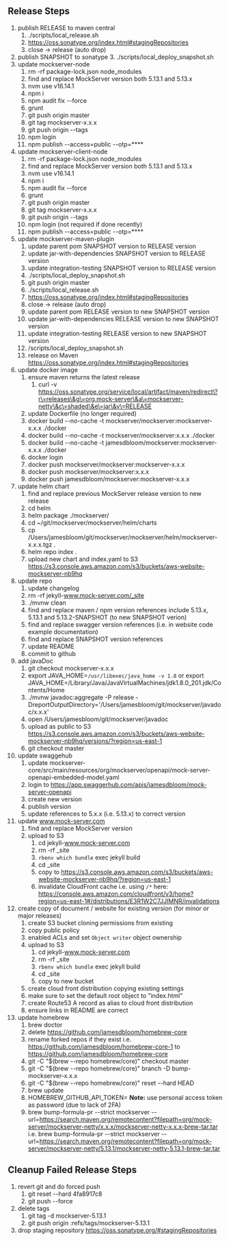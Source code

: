 ## Release Steps

1. publish RELEASE to maven central
    1. ./scripts/local_release.sh
    2. https://oss.sonatype.org/index.html#stagingRepositories
    3. close -> release (auto drop)
2. publish SNAPSHOT to sonatype
    3. ./scripts/local_deploy_snapshot.sh
3. update mockserver-node
    1. rm -rf package-lock.json node_modules
    2. find and replace MockServer version both 5.13.1 and 5.13.x
    3. nvm use v16.14.1
    4. npm i
    5. npm audit fix --force
    6. grunt
    7. git push origin master
    8. git tag mockserver-x.x.x
    9. git push origin --tags
    10. npm login
    11. npm publish --access=public --otp=****
4. update mockserver-client-node
    1. rm -rf package-lock.json node_modules
    2. find and replace MockServer version both 5.13.1 and 5.13.x
    3. nvm use v16.14.1
    4. npm i
    5. npm audit fix --force
    6. grunt
    7. git push origin master
    8. git tag mockserver-x.x.x
    9. git push origin --tags
    10. npm login (not required if done recently)
    11. npm publish --access=public --otp=****
5. update mockserver-maven-plugin
    1. update parent pom SNAPSHOT version to RELEASE version
    2. update jar-with-dependencies SNAPSHOT version to RELEASE version
    3. update integration-testing SNAPSHOT version to RELEASE version
    4. ./scripts/local_deploy_snapshot.sh
    5. git push origin master
    6. ./scripts/local_release.sh
    7. https://oss.sonatype.org/index.html#stagingRepositories
    8. close -> release (auto drop)
    9. update parent pom RELEASE version to new SNAPSHOT version
    10. update jar-with-dependencies RELEASE version to new SNAPSHOT version
    11. update integration-testing RELEASE version to new SNAPSHOT version
    12. /scripts/local_deploy_snapshot.sh
    13. release on Maven https://oss.sonatype.org/index.html#stagingRepositories
6. update docker image
    1. ensure maven returns the latest release
        1. curl -v https://oss.sonatype.org/service/local/artifact/maven/redirect\?r\=releases\&g\=org.mock-server\&a\=mockserver-netty\&c\=shaded\&e\=jar\&v\=RELEASE
    2. update Dockerfile (no longer required)
    3. docker build --no-cache -t mockserver/mockserver:mockserver-x.x.x ./docker
    4. docker build --no-cache -t mockserver/mockserver:x.x.x ./docker
    5. docker build --no-cache -t jamesdbloom/mockserver:mockserver-x.x.x ./docker
    6. docker login
    7. docker push mockserver/mockserver:mockserver-x.x.x
    8. docker push mockserver/mockserver:x.x.x
    9. docker push jamesdbloom/mockserver:mockserver-x.x.x
7. update helm chart
    1. find and replace previous MockServer release version to new release
    2. cd helm
    3. helm package ./mockserver/
    4. cd ~/git/mockserver/mockserver/helm/charts
    5. cp /Users/jamesbloom/git/mockserver/mockserver/helm/mockserver-x.x.x.tgz .
    6. helm repo index .
    7. upload new chart and index.yaml to S3 https://s3.console.aws.amazon.com/s3/buckets/aws-website-mockserver-nb9hq
8. update repo
    1. update changelog
    2. rm -rf jekyll-www.mock-server.com/_site
    3. ./mvnw clean
    4. find and replace maven / npm version references include 5.13.x, 5.13.1 and 5.13.2-SNAPSHOT (to new SNAPSHOT verion) 
    5. find and replace swagger version references (i.e. in website code example documentation)
    6. find and replace SNAPSHOT version references
    7. update README
    8. commit to github
9. add javaDoc
   1. git checkout mockserver-x.x.x
   2. export JAVA_HOME=`/usr/libexec/java_home -v 1.8` or export JAVA_HOME=/Library/Java/JavaVirtualMachines/jdk1.8.0_201.jdk/Contents/Home
   3. ./mvnw javadoc:aggregate -P release -DreportOutputDirectory='/Users/jamesbloom/git/mockserver/javadoc/x.x.x'
   4. open /Users/jamesbloom/git/mockserver/javadoc
   5. upload as public to S3 https://s3.console.aws.amazon.com/s3/buckets/aws-website-mockserver-nb9hq/versions/?region=us-east-1
   6. git checkout master
10. update swaggehub
    1. update mockserver-core/src/main/resources/org/mockserver/openapi/mock-server-openapi-embedded-model.yaml
    2. login to https://app.swaggerhub.com/apis/jamesdbloom/mock-server-openapi
    3. create new version
    4. publish version
    5. update references to 5.x.x (i.e. 5.13.x) to correct version
11. update www.mock-server.com
    1. find and replace MockServer version
    2. upload to S3
        1. cd jekyll-www.mock-server.com
        2. rm -rf _site
        3. `rbenv which bundle` exec jekyll build
        4. cd _site
        5. copy to https://s3.console.aws.amazon.com/s3/buckets/aws-website-mockserver-nb9hq/?region=us-east-1
        6. invalidate CloudFront cache i.e. using `/*` here: https://console.aws.amazon.com/cloudfront/v3/home?region=us-east-1#/distributions/E3R1W2C7JJIMNR/invalidations
12. create copy of document / website for existing version (for minor or major releases)
    1. create S3 bucket cloning permissions from existing
    2. copy public policy
    3. enabled ACLs and set `Object writer` object ownership
    4. upload to S3
        1. cd jekyll-www.mock-server.com
        2. rm -rf _site
        3. `rbenv which bundle` exec jekyll build
        4. cd _site
        5. copy to new bucket
    5. create cloud front distribution copying existing settings
    6. make sure to set the default root object to "index.html"
    7. create Route53 A record as alias to cloud front distribution
    8. ensure links in README are correct
13. update homebrew
    1. brew doctor
    2. delete https://github.com/jamesdbloom/homebrew-core
    3. rename forked repos if they exist i.e. https://github.com/jamesdbloom/homebrew-core-1 to https://github.com/jamesdbloom/homebrew-core
    4. git -C "$(brew --repo homebrew/core)" checkout master
    5. git -C "$(brew --repo homebrew/core)" branch -D bump-mockserver-x.x.x
    6. git -C "$(brew --repo homebrew/core)" reset --hard HEAD
    7. brew update
    8. HOMEBREW_GITHUB_API_TOKEN=<token value> **Note:** use personal access token as password (due to lack of 2FA)
    9. brew bump-formula-pr --strict mockserver --url=https://search.maven.org/remotecontent?filepath=org/mock-server/mockserver-netty/x.x.x/mockserver-netty-x.x.x-brew-tar.tar
       i.e. brew bump-formula-pr --strict mockserver --url=https://search.maven.org/remotecontent?filepath=org/mock-server/mockserver-netty/5.13.1/mockserver-netty-5.13.1-brew-tar.tar

## Cleanup Failed Release Steps

1. revert git and do forced push
   1. git reset --hard 4fa8917c8
   2. git push --force
2. delete tags
   1. git tag -d mockserver-5.13.1
   2. git push origin :refs/tags/mockserver-5.13.1
3. drop staging repository https://oss.sonatype.org/#stagingRepositories